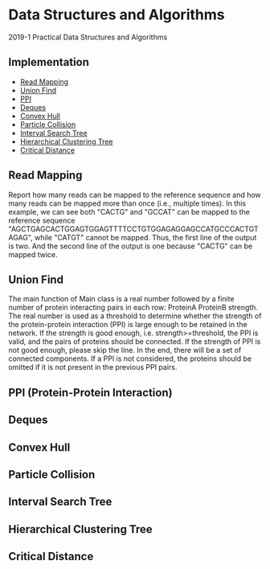 # Data Structures and Algorithms
2019-1 Practical Data Structures and Algorithms

## Implementation
 * [Read Mapping](#ReadMapping)
 * [Union Find](#UnionFind)
 * [PPI](#PPI)
 * [Deques](#Deques)
 * [Convex Hull](#ConvexHull)
 * [Particle Collision](#ParticleCollision)
 * [Interval Search Tree](#IntervalSearchTree)
 * [Hierarchical Clustering Tree](#HierarchicalClusteringTree)
 * [Critical Distance](#CriticalDistance)

<h2 id="ReadMapping">Read Mapping</h2>
Report how many reads can be mapped to the reference sequence and how many reads can be mapped more than once (i.e., multiple times).  
In this example, we can see both "CACTG" and "GCCAT" can be mapped to the reference sequence "AGCTGAGCACTGGAGTGGAGTTTTCCTGTGGAGAGGAGCCATGCCCACTGTAGAG", while "CATGT" cannot be   mapped.  
Thus, the first line of the output is two. And the second line of the output is one because "CACTG" can be mapped twice.

<h2 id="UnionFind">Union Find</h2>
The main function of Main class is a real number followed by a finite number of protein interacting pairs in each row: ProteinA ProteinB strength.  
The real number is used as a threshold to determine whether the strength of the protein-protein interaction (PPI) is large enough to be retained in the network.
If the strength is good enough, i.e. strength>=threshold, the PPI is valid, and the pairs of proteins should be connected.  
If the strength of PPI is not good enough, please skip the line. In the end, there will be a set of connected components. If a PPI is not considered, the proteins should be omitted if it is not present in the previous PPI pairs.


<h2 id="PPI">PPI (Protein-Protein Interaction)</h2>

<h2 id="Deques">Deques</h2>

<h2 id="ConvexHull">Convex Hull</h2>

<h2 id="ParticleCollision">Particle Collision</h2>

<h2 id="IntervalSearchTree">Interval Search Tree</h2>

<h2 id="HierarchicalClusteringTree">Hierarchical Clustering Tree</h2>

<h2 id="CriticalDistance">Critical Distance</h2>
